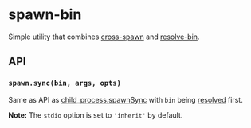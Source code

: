 # spawn-bin

Simple utility that combines [cross-spawn](https://www.npmjs.com/package/cross-spawn) and [resolve-bin](https://www.npmjs.com/package/resolve-bin).

## API

### `spawn.sync(bin, args, opts)`

Same as API as [child_process.spawnSync](https://nodejs.org/api/child_process.html#child_process_child_process_spawnsync_command_args_options) with `bin` being [resolved](https://www.npmjs.com/package/resolve-bin) first.

__Note:__ The `stdio` option is set to `'inherit'` by default.